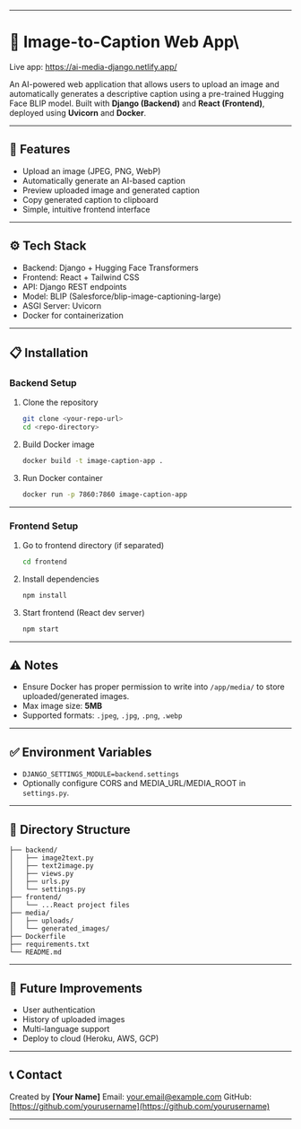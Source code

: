 

---

# 📸 Image-to-Caption Web App\

Live app: https://ai-media-django.netlify.app/

An AI-powered web application that allows users to upload an image and automatically generates a descriptive caption using a pre-trained Hugging Face BLIP model.
Built with **Django (Backend)** and **React (Frontend)**, deployed using **Uvicorn** and **Docker**.

---

## 🚀 Features

* Upload an image (JPEG, PNG, WebP)
* Automatically generate an AI-based caption
* Preview uploaded image and generated caption
* Copy generated caption to clipboard
* Simple, intuitive frontend interface

---

## ⚙️ Tech Stack

* Backend: Django + Hugging Face Transformers
* Frontend: React + Tailwind CSS
* API: Django REST endpoints
* Model: BLIP (Salesforce/blip-image-captioning-large)
* ASGI Server: Uvicorn
* Docker for containerization

---

## 📋 Installation

### Backend Setup

1. Clone the repository

   ```bash
   git clone <your-repo-url>
   cd <repo-directory>
   ```

2. Build Docker image

   ```bash
   docker build -t image-caption-app .
   ```

3. Run Docker container

   ```bash
   docker run -p 7860:7860 image-caption-app
   ```

---

### Frontend Setup

1. Go to frontend directory (if separated)

   ```bash
   cd frontend
   ```

2. Install dependencies

   ```bash
   npm install
   ```

3. Start frontend (React dev server)

   ```bash
   npm start
   ```




---

## ⚠️ Notes

* Ensure Docker has proper permission to write into `/app/media/` to store uploaded/generated images.
* Max image size: **5MB**
* Supported formats: `.jpeg`, `.jpg`, `.png`, `.webp`

---

## ✅ Environment Variables

* `DJANGO_SETTINGS_MODULE=backend.settings`
* Optionally configure CORS and MEDIA\_URL/MEDIA\_ROOT in `settings.py`.

---

## 📂 Directory Structure

```plaintext
├── backend/
│   ├── image2text.py
│   ├── text2image.py
│   ├── views.py
│   ├── urls.py
│   └── settings.py
├── frontend/
│   └── ...React project files
├── media/
│   ├── uploads/
│   └── generated_images/
├── Dockerfile
├── requirements.txt
└── README.md
```

---

## 🎯 Future Improvements

* User authentication
* History of uploaded images
* Multi-language support
* Deploy to cloud (Heroku, AWS, GCP)

---

## 📞 Contact

Created by **\[Your Name]**
Email: [your.email@example.com](mailto:your.email@example.com)
GitHub: [https://github.com/yourusername](https://github.com/yourusername)

---


